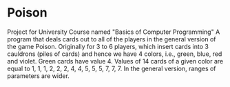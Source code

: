 # Poison
Project for University Course named "Basics of Computer Programming"
A program that deals cards out to all of the players in the general version of the game Poison. Originally for 3 to 6 players, which insert cards into 3 cauldrons (piles of cards) and hence we have 4 colors, i.e., green, blue, red and violet. Green cards have value 4. Values of 14 cards of a given color are equal to 1, 1, 1, 2, 2, 2, 4, 4, 5, 5, 5, 7, 7, 7. In the general version, ranges of parameters are wider.